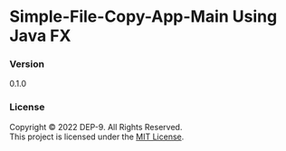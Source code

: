 # Simple-File-Copy-App-Main Using Java FX

### Version 
0.1.0

### License
Copyright &copy; 2022 DEP-9. All Rights Reserved. <br>
This project is licensed under the [MIT License](LICENSE.txt).
